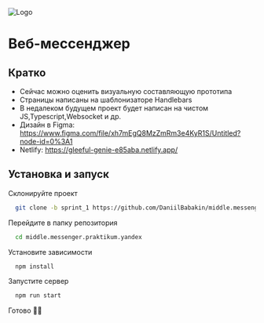 ![Logo](https://downloader.disk.yandex.ru/preview/b2c8c7822286f7e00ee6942205f32facae311042f9503c3b1fdac5d96bc2898a/6335aaaa/5rNAT84K4Fd_ywUQAqV_ga8Pyi4rd2321KsfIaIrwm9jcFupqL5TEvybz4S8S79vEUvPOFt59_P6BQgUsMhimQ%3D%3D?uid=0&filename=Group%202011.png&disposition=inline&hash=&limit=0&content_type=image%2Fpng&owner_uid=0&tknv=v2&size=2048x2048)

# Веб-мессенджер

## Кратко
- Сейчас можно оценить визуальную составляющую прототипа
- Страницы написаны на шаблонизаторе Handlebars
- В недалеком будущем проект будет написан на чистом JS,Typescript,Websocket и др.
- Дизайн в Figma: https://www.figma.com/file/xh7mEgQ8MzZmRm3e4KyR1S/Untitled?node-id=0%3A1
- Netlify: https://gleeful-genie-e85aba.netlify.app/


## Установка и запуск

Склонируйте проект

```bash
  git clone -b sprint_1 https://github.com/DaniilBabakin/middle.messenger.praktikum.yandex.git
```

Перейдите в папку репозитория

```bash
  cd middle.messenger.praktikum.yandex
```

Установите зависимости

```bash
  npm install
```

Запустите сервер

```bash
  npm run start
```
Готово 🐱‍👤
